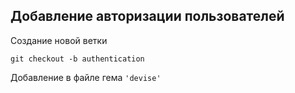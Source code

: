 ## Добавление авторизации пользователей

Создание новой ветки

`git checkout -b authentication`


Добавление в файле гема `'devise'`